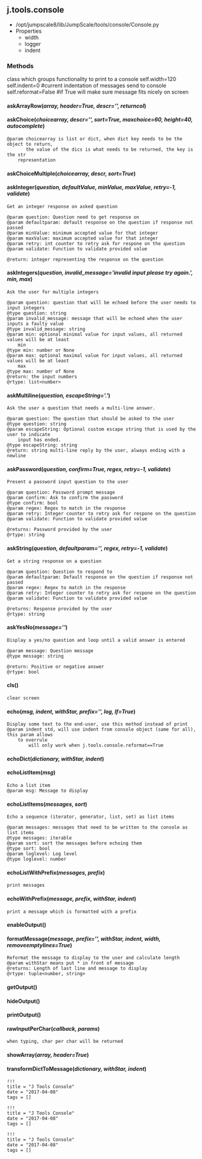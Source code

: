 <!-- toc -->
## j.tools.console

- /opt/jumpscale8/lib/JumpScale/tools/console/Console.py
- Properties
    - width
    - logger
    - indent

### Methods

class which groups functionality to print to a console
self.width=120
self.indent=0 #current indentation of messages send to console
self.reformat=False #if True will make sure message fits nicely on screen

#### askArrayRow(*array, header=True, descr='', returncol*) 

#### askChoice(*choicearray, descr='', sort=True, maxchoice=60, height=40, autocomplete*) 

```
@param choicearray is list or dict, when dict key needs to be the object to return,
       the value of the dics is what needs to be returned, the key is the str
    representation

```

#### askChoiceMultiple(*choicearray, descr, sort=True*) 

#### askInteger(*question, defaultValue, minValue, maxValue, retry=-1, validate*) 

```
Get an integer response on asked question

@param question: Question need to get response on
@param defaultparam: default response on the question if response not passed
@param minValue: minimum accepted value for that integer
@param maxValue: maximum accepted value for that integer
@param retry: int counter to retry ask for respone on the question
@param validate: Function to validate provided value

@return: integer representing the response on the question

```

#### askIntegers(*question, invalid_message='invalid input please try again.', min, max*) 

```
Ask the user for multiple integers

@param question: question that will be echoed before the user needs to input integers
@type question: string
@param invalid_message: message that will be echoed when the user inputs a faulty value
@type invalid_message: string
@param min: optional minimal value for input values, all returned values will be at least
    min
@type min: number or None
@param max: optional maximal value for input values, all returned values will be at least
    max
@type max: number of None
@return: the input numbers
@rtype: list<number>

```

#### askMultiline(*question, escapeString='.'*) 

```
Ask the user a question that needs a multi-line answer.

@param question: The question that should be asked to the user
@type question: string
@param escapeString: Optional custom escape string that is used by the user to indicate
    input has ended.
@type escapeString: string
@return: string multi-line reply by the user, always ending with a newline

```

#### askPassword(*question, confirm=True, regex, retry=-1, validate*) 

```
Present a password input question to the user

@param question: Password prompt message
@param confirm: Ask to confirm the password
@type confirm: bool
@param regex: Regex to match in the response
@param retry: Integer counter to retry ask for respone on the question
@param validate: Function to validate provided value

@returns: Password provided by the user
@rtype: string

```

#### askString(*question, defaultparam='', regex, retry=-1, validate*) 

```
Get a string response on a question

@param question: Question to respond to
@param defaultparam: Default response on the question if response not passed
@param regex: Regex to match in the response
@param retry: Integer counter to retry ask for respone on the question
@param validate: Function to validate provided value

@returns: Response provided by the user
@rtype: string

```

#### askYesNo(*message=''*) 

```
Display a yes/no question and loop until a valid answer is entered

@param message: Question message
@type message: string

@return: Positive or negative answer
@rtype: bool

```

#### cls() 

```
clear screen

```

#### echo(*msg, indent, withStar, prefix='', log, lf=True*) 

```
Display some text to the end-user, use this method instead of print
@param indent std, will use indent from console object (same for all), this param allows
    to overrule
        will only work when j.tools.console.reformat==True

```

#### echoDict(*dictionary, withStar, indent*) 

#### echoListItem(*msg*) 

```
Echo a list item
@param msg: Message to display

```

#### echoListItems(*messages, sort*) 

```
Echo a sequence (iterator, generator, list, set) as list items

@param messages: messages that need to be written to the console as list items
@type messages: iterable
@param sort: sort the messages before echoing them
@type sort: bool
@param loglevel: Log level
@type loglevel: number

```

#### echoListWithPrefix(*messages, prefix*) 

```
print messages

```

#### echoWithPrefix(*message, prefix, withStar, indent*) 

```
print a message which is formatted with a prefix

```

#### enableOutput() 

#### formatMessage(*message, prefix='', withStar, indent, width, removeemptylines=True*) 

```
Reformat the message to display to the user and calculate length
@param withStar means put * in front of message
@returns: Length of last line and message to display
@rtype: tuple<number, string>

```

#### getOutput() 

#### hideOutput() 

#### printOutput() 

#### rawInputPerChar(*callback, params*) 

```
when typing, char per char will be returned

```

#### showArray(*array, header=True*) 

#### transformDictToMessage(*dictionary, withStar, indent*) 


```
!!!
title = "J Tools Console"
date = "2017-04-08"
tags = []
```

```
!!!
title = "J Tools Console"
date = "2017-04-08"
tags = []
```

```
!!!
title = "J Tools Console"
date = "2017-04-08"
tags = []
```
